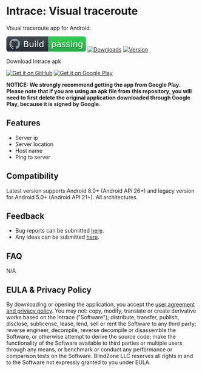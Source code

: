 # Intrace: Visual traceroute
Visual traceroute app for Android.

[![Build status](https://github.com/BlindZoneLLC/BlindZoneLLC/blob/main/badge.svg)](https:/github.com/BlindZoneLLC/intrace-apk/actions) [![Downloads](https://img.shields.io/github/downloads/BlindZoneLLC/intrace-apk/total.svg?color=blue?style=flat)](https://BlindZoneLLC/intrace-apk/releases/latest) [![Version](https://img.shields.io/github/v/release/BlindZoneLLC/intrace-apk??color=bluelabel=version)](https://BlindZoneLLC/intrace-apk/releases)

Download Intrace apk

[<img src="https://raw.githubusercontent.com/andOTP/andOTP/master/assets/badges/get-it-on-github.png" alt="Get it on GitHub" height="80">](https://github.com/BlindZoneLLC/intrace-apk/releases/latest)
[<img src="https://play.google.com/intl/en_us/badges/images/generic/en_badge_web_generic.png" alt="Get it on Google Play" height="80">](https://play.google.com/store/apps/details?id=com.ddm.intrace)

**NOTICE: We strongly recommend getting the app from Google Play. Please note that if you are using an apk file from this repository, you will need to first delete the original application downloaded through Google Play, because it is signed by Google.** 

## Features
* Server ip
* Server location
* Host name
* Ping to server
  
## Compatibility
Latest version supports Android 8.0+ (Android APi 26+) and legacy version for Android 5.0+ (Android API 21+). All architectures.

## Feedback 
* Bug reports can be submitted [here](https://github.com/BlindZoneLLC/intrace-apk/issues).
* Any ideas can be submitted [here](https://github.com//BlindZoneLLC/intrace-apk/discussions).

## FAQ
N/A

## EULA & Privacy Policy
By downloading or opening the application, you accept the [user agreement and privacy policy](https://blindzone.org/eula). 
You may not: copy, modify, translate or create derivative works based on the  Intrace ("Software"); distribute, transfer, publish, disclose, sublicense, lease, lend, sell or rent the Software to any third party; reverse engineer, decompile, reverse decompile or disassemble the Software, or otherwise attempt to derive the source code; make the functionality of the Software available to third parties or multiple users through any means, or benchmark or conduct any performance or comparison tests on the Software. BlindZone LLC reserves all rights in and to the Software not expressly granted to you under EULA.
